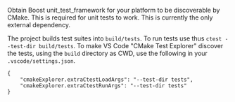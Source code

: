 Obtain Boost unit_test_framework for your platform to be discoverable by CMake. This is required for unit tests to work. This is currently the only external dependency.

The project builds test suites into `build/tests`. To run tests use thus `ctest --test-dir build/tests`. To make VS Code "CMake Test Explorer" discover the tests, using the `build` directory as CWD, use the following in your `.vscode/settings.json`.

```
{
    "cmakeExplorer.extraCtestLoadArgs": "--test-dir tests",
    "cmakeExplorer.extraCtestRunArgs": "--test-dir tests"
}
```